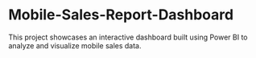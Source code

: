 # Mobile-Sales-Report-Dashboard
This project showcases an interactive dashboard built using Power BI to analyze and visualize mobile sales data.
